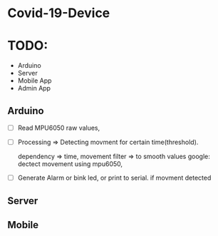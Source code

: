 # Covid-19-Device

# TODO:

- Arduino
- Server
- Mobile App
- Admin App

## Arduino

- [ ] Read MPU6050 raw values,
- [ ] Processing => Detecting movment for certain time(threshold).

  dependency => time, movement
  filter => to smooth values
  google: dectect movement using mpu6050,

- [ ] Generate Alarm or bink led, or print to serial. if movment detected

## Server

## Mobile
